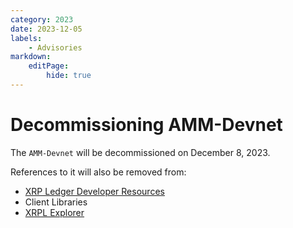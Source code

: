 ```yaml
---
category: 2023
date: 2023-12-05
labels:
    - Advisories
markdown:
    editPage:
        hide: true
---
```

# Decommissioning AMM-Devnet

The `AMM-Devnet` will be decommissioned on December 8, 2023.

References to it will also be removed from:

- [XRP Ledger Developer Resources](https://xrpl.org/docs.html)
- Client Libraries
- [XRPL Explorer](https://livenet.xrpl.org/)
